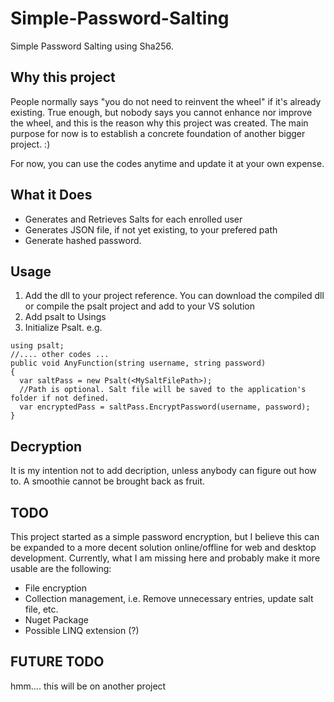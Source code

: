 # Simple-Password-Salting
Simple Password Salting using Sha256.

## Why this project
People normally says "you do not need to reinvent the wheel" if it's already existing. True enough, but nobody says you cannot enhance nor improve the wheel, and this is the reason why this project was created. The main purpose for now is to establish a concrete foundation of another bigger project. :)

For now, you can use the codes anytime and update it at your own expense.

## What it Does
- Generates and Retrieves Salts for each enrolled user
- Generates JSON file, if not yet existing, to your prefered path
- Generate hashed password.

## Usage
1. Add the dll to your project reference. You can download the compiled dll or compile the psalt project and add to your VS solution
2. Add psalt to Usings
3. Initialize Psalt. e.g.

```
using psalt;
//.... other codes ...
public void AnyFunction(string username, string password)
{
  var saltPass = new Psalt(<MySaltFilePath>); 
  //Path is optional. Salt file will be saved to the application's folder if not defined.
  var encryptedPass = saltPass.EncryptPassword(username, password);
}
```
## Decryption
It is my intention not to add decription, unless anybody can figure out how to. A smoothie cannot be brought back as fruit.

## TODO
This project started as a simple password encryption, but I believe this can be expanded to a more decent solution online/offline for web and desktop development. Currently, what I am missing here and probably make it more usable are the following:
- File encryption
- Collection management, i.e. Remove unnecessary entries, update salt file, etc.
- Nuget Package
- Possible LINQ extension (?)

## FUTURE TODO
hmm.... this will be on another project
